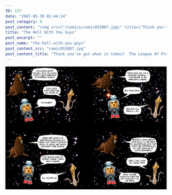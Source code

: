 ```yaml
---
ID: 137
date: "2007-05-30 01:44:14"
post_category: 0
post_content: "<img src=\"/comics/comic053007.jpg\" title=\"Think you've got what it takes?  The League Of Professionally Sarcastic People (LPSP) is hiring!  To learn more, call 1-800-555-1212 and mention this ad.\">/>"
title: "The Hell With You Guys"
post_excerpt: ""
post_name: "the-hell-with-you-guys"
post_content_src: "comic053007.jpg"
post_content_title: "Think you've got what it takes?  The League Of Professionally Sarcastic People (LPSP) is hiring!  To learn more, call 1-800-555-1212 and mention this ad."
---
```



[![Think you've got what it takes?  The League Of Professionally Sarcastic People (LPSP) is hiring!  To learn more, call 1-800-555-1212 and mention this ad.](/comics-hi-res/comic053007.jpg)](/comics-hi-res/comic053007.jpg)
